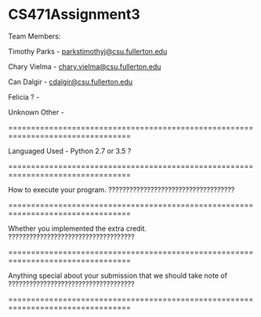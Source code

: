 # CS471Assignment3


Team Members: 

  Timothy Parks - parkstimothyj@csu.fullerton.edu
  
  Chary Vielma  - chary.vielma@csu.fullerton.edu
  
  Can Dalgir    - cdalgir@csu.fullerton.edu
  
  Felicia ?     - 
  
  Unknown Other - 

=================================================================================

Languaged Used - Python 2.7 or 3.5 ?

=================================================================================

How  to  execute  your  program.
????????????????????????????????????

=================================================================================

Whether  you  implemented  the  extra  credit.
????????????????????????????????????

=================================================================================

Anything  special  about  your  submission  that  we  should  take  note  of
????????????????????????????????????

=================================================================================
